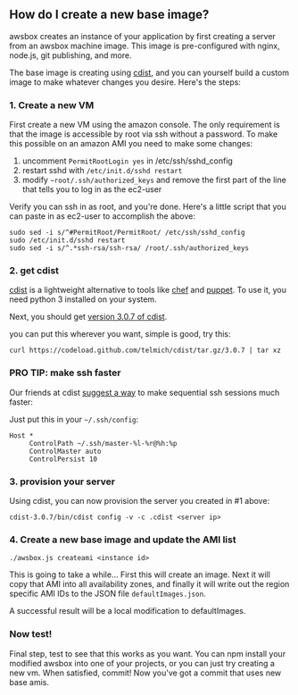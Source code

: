 ## How do I create a new base image?

awsbox creates an instance of your application by first creating a server
from an awsbox machine image.  This image is pre-configured with nginx, node.js,
git publishing, and more.

The base image is creating using [cdist][], and you can yourself build a custom
image to make whatever changes you desire.  Here's the steps:

[cdist]: http://www.nico.schottelius.org/software/cdist/

### 1. Create a new VM

First create a new VM using the amazon console.  The only requirement is that the
image is accessible by root via ssh without a password.  To make this possible
on an amazon AMI you need to make some changes:

1. uncomment `PermitRootLogin yes` in /etc/ssh/sshd_config
2. restart sshd with `/etc/init.d/sshd restart`
3. modify `~root/.ssh/authorized_keys` and remove the first part of the line that
   tells you to log in as the ec2-user

Verify you can ssh in as root, and you're done.  Here's a little script that you
can paste in as ec2-user to accomplish the above:

    sudo sed -i s/^#PermitRoot/PermitRoot/ /etc/ssh/sshd_config
    sudo /etc/init.d/sshd restart
    sudo sed -i s/^.*ssh-rsa/ssh-rsa/ /root/.ssh/authorized_keys

### 2. get cdist

[cdist][] is a lightweight alternative to tools like [chef][] and [puppet][].  To
use it, you need python 3 installed on your system.

  [chef]: http://www.getchef.com/
  [puppet]: http://puppetlabs.com

Next, you should get [version 3.0.7 of cdist][].

  [version 3.0.7 of cdist]:  https://codeload.github.com/telmich/cdist/tar.gz/3.0.7

you can put this wherever you want, simple is good, try this:

    curl https://codeload.github.com/telmich/cdist/tar.gz/3.0.7 | tar xz

### PRO TIP: make ssh faster

Our friends at cdist [suggest a way][] to make sequential ssh sessions much faster:

  [suggest a way]: http://www.nico.schottelius.org/software/cdist/man/latest/man7/cdist-best-practice.html#_speeding_up_ssh_connections

Just put this in your `~/.ssh/config`:

    Host *
         ControlPath ~/.ssh/master-%l-%r@%h:%p
         ControlMaster auto
         ControlPersist 10

### 3. provision your server

Using cdist, you can now provision the server you created in #1 above:

    cdist-3.0.7/bin/cdist config -v -c .cdist <server ip>

### 4. Create a new base image and update the AMI list

    ./awsbox.js createami <instance id>

This is going to take a while...  First this will create an image.  Next it will
copy that AMI into all availability zones, and finally it will write out the
region specific AMI IDs to the JSON file `defaultImages.json`.

A successful result will be a local modification to defaultImages.

### Now test!

Final step, test to see that this works as you want.  You can npm install your
modified awsbox into one of your projects, or you can just try creating a new
vm.  When satisfied, commit!  Now you've got a commit that uses new base amis.

